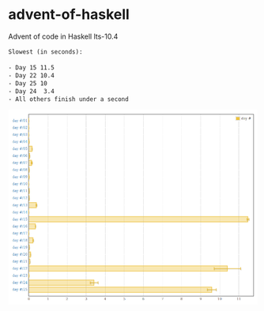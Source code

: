 # advent-of-haskell

Advent of code in Haskell lts-10.4

    Slowest (in seconds):

    - Day 15 11.5
    - Day 22 10.4
    - Day 25 10
    - Day 24  3.4
    - All others finish under a second

![Criterion Benchmark Report](./benchmarks/criterion-report.png)
